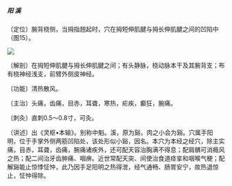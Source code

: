 ##### 阳 溪

〔定位〕腕背桡侧，当拇指翘起时，穴在拇短伸肌腱与拇长伸肌腱之间的凹陷中（图15）。

![](img/图15.jpg)

〔解剖〕在拇短伸肌腱与拇长伸肌腱之间；有头静脉，桡动脉本干及其腕背支；布有桡神经浅支，前臂外侧皮神经。

〔功能〕清热散风。

〔主治〕头痛，齿痛，目赤，耳聋，寒热，疟疾，癫狂，腕痛。

〔刺灸〕直刺0.5〜0.8寸，可灸。

〔讲述〕出《灵枢•本输》。别称中魁。溪，原为谿，肉之小会为谿。穴属手阳明，位于手掌外侧两筋凹陷处，该处形似小谿，因名。本穴为本经之经穴，除主实痛，目赤，耳聋，齿痛，腕痛诸疾外，还可配天容治胸满不得息；配肩髃可消瘾风之热；配二间治牙齿肿痛、咽痹。近世常配天突、间使治食道痉挛和咽喉气梗；配解谿能止惊悸怔忡，此乃因手足阳明之热得泄，经气通畅、肠胃安宁，故热退惊止，怔忡得除。
